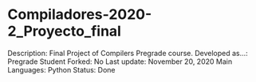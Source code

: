 # Compiladores-2020-2_Proyecto_final

Description: Final Project of Compilers Pregrade course.
Developed as...: Pregrade Student
Forked: No
Last update: November 20, 2020
Main Languages: Python
Status: Done
